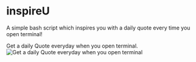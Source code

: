# inspireU
A simple bash script which inspires you with a daily quote every time you open terminal!

Get a daily Quote everyday when you open terminal.
![Get a daily Quote everyday when you open terminal](https://s11.postimg.org/4p5j8h6s3/screen_shot_2016_11_18_at_5_51.png)
